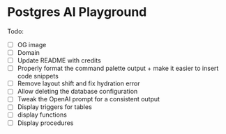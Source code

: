 # Postgres AI Playground

Todo:
- [ ] OG image
- [ ] Domain
- [ ] Update README with credits
- [ ] Properly format the command palette output + make it easier to insert code snippets
- [ ] Remove layout shift and fix hydration error
- [ ] Allow deleting the database configuration
- [ ] Tweak the OpenAI prompt for a consistent output
- [ ] Display triggers for tables
- [ ] display functions
- [ ] Display procedures